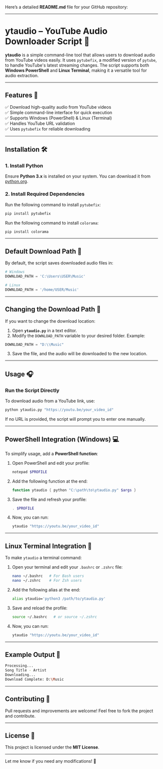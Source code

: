 Here’s a detailed **README.md** file for your GitHub repository:  

---

# **ytaudio – YouTube Audio Downloader Script** 🎵  

**ytaudio** is a simple command-line tool that allows users to download audio from YouTube videos easily. It uses `pytubefix`, a modified version of `pytube`, to handle YouTube's latest streaming changes. The script supports both **Windows PowerShell** and **Linux Terminal**, making it a versatile tool for audio extraction.  

---

## **Features** 🚀  
✅ Download high-quality audio from YouTube videos  
✅ Simple command-line interface for quick execution  
✅ Supports Windows (PowerShell) & Linux (Terminal)  
✅ Handles YouTube URL validation  
✅ Uses `pytubefix` for reliable downloading  

---

## **Installation** 🛠️  

### **1. Install Python**  
Ensure **Python 3.x** is installed on your system. You can download it from [python.org](https://www.python.org/downloads/).  

### **2. Install Required Dependencies**  
Run the following command to install `pytubefix`:  
```sh
pip install pytubefix
```
Run the following command to install `colorama`:  
```sh
pip install colorama
```
---

## **Default Download Path** 📁  

By default, the script saves downloaded audio files in:  
```python
# Windows
DOWNLOAD_PATH = 'C:\Users\USER\Music'

# Linux
DOWNLOAD_PATH = '/home/USER/Music'
```
---
## **Changing the Download Path** 📁  

If you want to change the download location:  

1. Open **`ytaudio.py`** in a text editor.  
2. Modify the `DOWNLOAD_PATH` variable to your desired folder. Example:

```python
DOWNLOAD_PATH = "D:\\Music"
```
3. Save the file, and the audio will be downloaded to the new location.

---

## **Usage** 🎧  

### **Run the Script Directly**
To download audio from a YouTube link, use:  
```sh
python ytaudio.py "https://youtu.be/your_video_id"
```

If no URL is provided, the script will prompt you to enter one manually.

---

## **PowerShell Integration (Windows)** 💻  

To simplify usage, add a **PowerShell function**:  

1. Open PowerShell and edit your profile:  
   ```powershell
   notepad $PROFILE
   ```  
2. Add the following function at the end:  
   ```powershell
   function ytaudio { python "C:\path\to\ytaudio.py" $args }
   ```  
3. Save the file and refresh your profile:  
   ```powershell
   . $PROFILE
   ```
4. Now, you can run:  
   ```powershell
   ytaudio "https://youtu.be/your_video_id"
   ```

---

## **Linux Terminal Integration** 🐧  

To make `ytaudio` a terminal command:  

1. Open your terminal and edit your `.bashrc` or `.zshrc` file:  
   ```sh
   nano ~/.bashrc   # For Bash users
   nano ~/.zshrc    # For Zsh users
   ```  
2. Add the following alias at the end:  
   ```sh
   alias ytaudio='python3 /path/to/ytaudio.py'
   ```  
3. Save and reload the profile:  
   ```sh
   source ~/.bashrc   # or source ~/.zshrc
   ```
4. Now, you can run:  
   ```sh
   ytaudio "https://youtu.be/your_video_id"
   ```

---

## **Example Output** 📜  
```sh
Processing...
Song Title - Artist
Downloading...
Download Complete: D:\Music
```

---

## **Contributing** 🤝  
Pull requests and improvements are welcome! Feel free to fork the project and contribute.

---

## **License** 📜  
This project is licensed under the **MIT License**.

---

Let me know if you need any modifications! 🚀